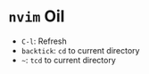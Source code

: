 # `nvim` Oil

- `C-l`: Refresh
- `backtick`: `cd` to current directory
- `~`: `tcd` to current directory
